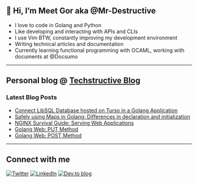 
## 👋 Hi, I’m Meet Gor aka @Mr-Destructive
- I love to code in Golang and Python
- Like developing and interacting with APIs and CLIs
- I use Vim BTW, constantly improving my development environment
- Writing technical articles and documentation
- Currently learning functional programming with OCAML, working with documents at @Docsumo
 
---
## Personal blog @ [Techstructive Blog](https://www.meetgor.com/blog/)

### Latest Blog Posts  

  <!-- BLOG-POST-LIST:START -->
- [Connect LibSQL Database hosted on Turso in a Golang Application](https://www.meetgor.com/turso-libsql-db-golang)
- [Safely using Maps in Golang: Differences in declaration and initialization](https://www.meetgor.com/golang-safely-using-maps)
- [NGINX Survival Guide: Serving Web Applications](https://www.meetgor.com/nginx-02-web-servers)
- [Golang Web: PUT Method](https://www.meetgor.com/golang-web-put-method)
- [Golang Web: POST Method](https://www.meetgor.com/golang-web-post-method)
<!-- BLOG-POST-LIST:END --> 

---
## Connect with me 

[![Twitter](https://img.shields.io/badge/Twitter-%231DA1F2.svg?style=for-the-badge&logo=Twitter&logoColor=white)](https://twitter.com/MeetGor21)
[![LinkedIn](https://img.shields.io/badge/linkedin-%230077B5.svg?style=for-the-badge&logo=linkedin&logoColor=white)](https://www.linkedin.com/in/meetgor/)
[![Dev.to blog](https://img.shields.io/badge/dev.to-0A0A0A?style=for-the-badge&logo=dev.to&logoColor=white)](https://dev.to/mr_destructive)
